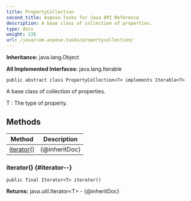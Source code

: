 ```yaml
---
title: PropertyCollection
second_title: Aspose.Tasks for Java API Reference
description: A base class of collection of properties.
type: docs
weight: 226
url: /java/com.aspose.tasks/propertycollection/
---
```


**Inheritance:**
java.lang.Object

**All Implemented Interfaces:**
java.lang.Iterable
```
public abstract class PropertyCollection<T> implements Iterable<T>
```

A base class of collection of properties.

 T : The type of property.
## Methods

| Method | Description |
| --- | --- |
| [iterator()](#iterator--) | \{@inheritDoc\} |
### iterator() {#iterator--}
```
public final Iterator<T> iterator()
```




**Returns:**
java.util.Iterator&lt;T&gt; - \{@inheritDoc\}
